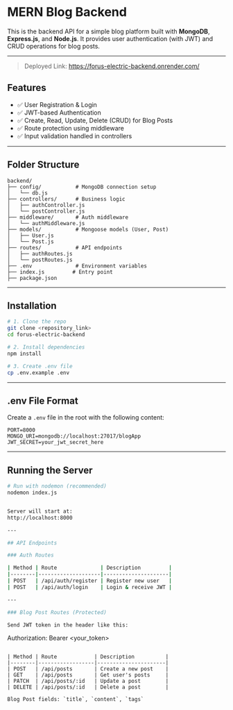 # MERN Blog Backend

This is the backend API for a simple blog platform built with **MongoDB**, **Express.js**, and **Node.js**. It provides user authentication (with JWT) and CRUD operations for blog posts.

---
> Deployed Link: https://forus-electric-backend.onrender.com/
## Features

- ✅ User Registration & Login
- ✅ JWT-based Authentication
- ✅ Create, Read, Update, Delete (CRUD) for Blog Posts
- ✅ Route protection using middleware
- ✅ Input validation handled in controllers

---

## Folder Structure

```
backend/
├── config/           # MongoDB connection setup
│   └── db.js
├── controllers/      # Business logic
│   ├── authController.js
│   └── postController.js
├── middleware/       # Auth middleware
│   └── authMiddleware.js
├── models/           # Mongoose models (User, Post)
│   ├── User.js
│   └── Post.js
├── routes/           # API endpoints
│   ├── authRoutes.js
│   └── postRoutes.js
├── .env              # Environment variables
├── index.js         # Entry point
├── package.json
```

---

## Installation

```bash
# 1. Clone the repo
git clone <repository_link>
cd forus-electric-backend

# 2. Install dependencies
npm install

# 3. Create .env file
cp .env.example .env
```

---

## .env File Format

Create a `.env` file in the root with the following content:

```env
PORT=8000
MONGO_URI=mongodb://localhost:27017/blogApp
JWT_SECRET=your_jwt_secret_here
```

---

## Running the Server

```bash
# Run with nodemon (recommended)
nodemon index.js


Server will start at:
http://localhost:8000

---

## API Endpoints

### Auth Routes

| Method | Route              | Description         |
|--------|--------------------|---------------------|
| POST   | /api/auth/register | Register new user   |
| POST   | /api/auth/login    | Login & receive JWT |

---

### Blog Post Routes (Protected)

Send JWT token in the header like this:

```
Authorization: Bearer <your_token>
```

| Method | Route            | Description          |
|--------|------------------|----------------------|
| POST   | /api/posts       | Create a new post    |
| GET    | /api/posts       | Get user's posts     |
| PATCH  | /api/posts/:id   | Update a post        |
| DELETE | /api/posts/:id   | Delete a post        |

Blog Post fields: `title`, `content`, `tags`
